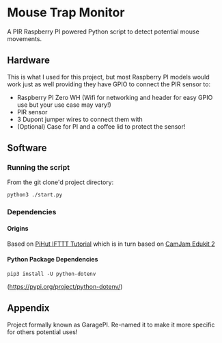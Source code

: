 # Mouse Trap Monitor

A PIR Raspberry PI powered Python script to detect potential mouse movements.

## Hardware

This is what I used for this project, but most Raspberry PI models would work just as well providing they have GPIO to connect the PIR sensor to:

* Raspberry PI Zero WH (Wifi for networking and header for easy GPIO use but your use case may vary!)
* PIR sensor
* 3 Dupont jumper wires to connect them with
* (Optional) Case for PI and a coffee lid to protect the sensor!

## Software

### Running the script

From the git clone'd project directory:

    python3 ./start.py

### Dependencies

#### Origins

Based on [PiHut IFTTT Tutorial](https://thepihut.com/blogs/raspberry-pi-tutorials/using-ifttt-with-the-raspberry-pi) which 
is in turn based on [CamJam Edukit 2](https://github.com/CamJam-EduKit/EduKit2/blob/master/CamJam%20Edukit%202%20-%20RPi.GPIO/Code/5-PIR.py)

#### Python Package Dependencies

    pip3 install -U python-dotenv
        
(https://pypi.org/project/python-dotenv/)

## Appendix

Project formally known as GaragePI. Re-named it to make it more specific for others potential uses!